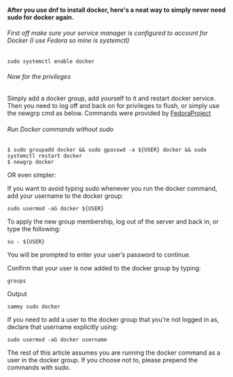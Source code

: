 #### After you use dnf to install docker, here's a neat way to simply never need sudo for docker again.

###### First off make sure your service manager is configured to account for Docker (I use Fedora so mine is systemctl)

```
sudo systemctl enable docker
```
###### Now for the privileges

Simply add a docker group, add yourself to it and restart docker service. Then you need to log off and back on for privileges to flush, or simply use the newgrp cmd as below. Commands were provided by [FedoraProject](https://developer.fedoraproject.org/tools/docker/docker-installation.html)

###### Run Docker commands without sudo

```console
$ sudo groupadd docker && sudo gpasswd -a ${USER} docker && sudo systemctl restart docker
$ newgrp docker
```
OR even simpler:

If you want to avoid typing sudo whenever you run the docker command, add your username to the docker group:

```console
sudo usermod -aG docker ${USER}
``` 
To apply the new group membership, log out of the server and back in, or type the following:
```console
su - ${USER}
```
You will be prompted to enter your user’s password to continue.

Confirm that your user is now added to the docker group by typing:
```console
groups
```
Output
```console
sammy sudo docker
```
If you need to add a user to the docker group that you’re not logged in as, declare that username explicitly using:
```console
sudo usermod -aG docker username
```
The rest of this article assumes you are running the docker command as a user in the docker group. If you choose not to, please prepend the commands with sudo.
